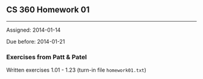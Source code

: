 ## CS 360 Homework 01
----

Assigned: 2014-01-14

Due before: 2014-01-21

### Exercises from Patt & Patel

Written exercises 1.01 - 1.23 (turn-in file ````homework01.txt````)


